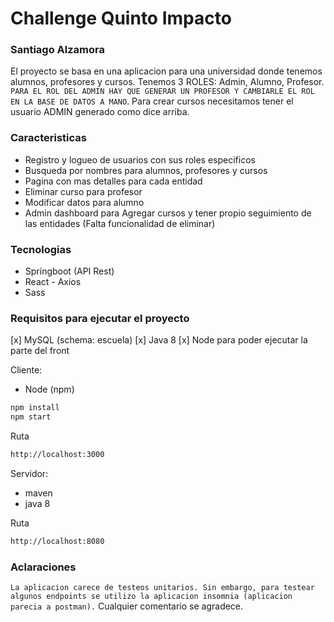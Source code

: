 # Challenge Quinto Impacto
### Santiago Alzamora
El proyecto se basa en una aplicacion para una universidad donde tenemos alumnos, profesores y cursos. Tenemos 3 ROLES: Admin, Alumno, Profesor.
`PARA EL ROL DEL ADMIN HAY QUE GENERAR UN PROFESOR Y CAMBIARLE EL ROL EN LA BASE DE DATOS A MANO`. 
Para crear cursos necesitamos tener el usuario ADMIN generado como dice arriba.

### Caracteristicas

- Registro y logueo de usuarios con sus roles especificos
- Busqueda por nombres para alumnos, profesores y cursos
- Pagina con mas detalles para cada entidad
- Eliminar curso para profesor
- Modificar datos para alumno
- Admin dashboard para Agregar cursos y tener propio seguimiento de las entidades (Falta funcionalidad de eliminar)

### Tecnologias

- Springboot (API Rest)
- React - Axios
- Sass

### Requisitos para ejecutar el proyecto

[x] MySQL (schema: escuela)
[x] Java 8
[x] Node para poder ejecutar la parte del front

Cliente:
- Node (npm)

```sh
npm install
npm start
```
Ruta
```sh
http://localhost:3000
```

Servidor:

- maven
- java 8

Ruta 
```sh
http://localhost:8080
```

### Aclaraciones

`La aplicacion carece de testeos unitarios. Sin embargo, para testear algunos endpoints se utilizo la aplicacion insomnia (aplicacion parecia a postman).`
Cualquier comentario se agradece.
